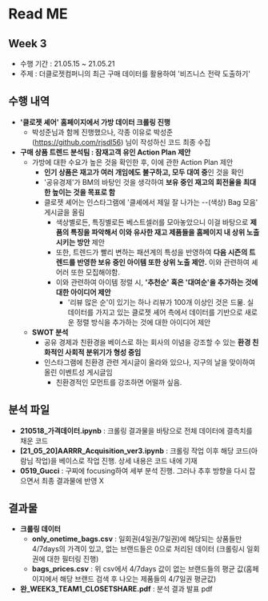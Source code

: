 # Read ME

## Week 3
  - 수행 기간 : 21.05.15 ~ 21.05.21
  - 주제 : 더클로젯컴퍼니의 최근 구매 데이터를 활용하여 '비즈니스 전략 도출하기'

## 수행 내역
  - **'클로젯 셰어' 홈페이지에서 가방 데이터 크롤링 진행**
    - 박성준님과 함께 진행했으나, 각종 이유로 박성준(https://github.com/rjsdl56) 님이 작성하신 코드 최종 수집
  - **구매 상품 트렌드 분석팀 : 잠재고객 유인 Action Plan 제안**
    - 가방에 대한 수요가 높은 것을 확인한 후, 이에 관한 Action Plan 제안
      - **인기 상품은 재고가 여러 개임에도 불구하고, 모두 대여 중**인 것을 확인
      - '공유경제'가 BM의 바탕인 것을 생각하여 **보유 중인 재고의 회전율을 최대한 높이는 것을 목표로 함**
      - 클로젯 셰어는 인스타그램에 '클셰에서 제일 잘 나가는 --(색상) Bag 모음' 게시글을 올림
        - 색상별로든, 특징별로든 베스트셀러를 모아놓았으니 이걸 바탕으로 **제품의 특징을 파악해서 이와 유사한 재고 제품들을 홈페이지 내 상위 노출 시키는 방안** 제안
        - 또한, 트렌드가 빨리 변하는 패션계의 특성을 반영하여 **다음 시즌의 트렌드를 반영한 보유 중인 아이템 또한 상위 노출 제안.** 이와 관련하여 셰어러 또한 모집해야함.
        - 이와 관련하여 아이템 정렬 시, **'추천순' 혹은 '대여순'을 추가하는 것에 대한 아이디어 제안**
          - '리뷰 많은 순'이 있기는 하나 리뷰가 100개 이상인 것은 드묾. 실 데이터를 가지고 있는 클로젯 셰어 측에서 데이터를 기반으로 새로운 정렬 방식을 추가하는 것에 대한 아이디어 제안
     - **SWOT 분석**
       - 공유 경제과 친환경을 베이스로 하는 회사의 이념을 강조할 수 있는 **환경 친화적인 사회적 분위기가 형성 중임**
       - 인스타그램에 친환경 관련 게시글이 올라와 있으나, 지구의 날을 맞이하여 올린 이벤트성 게시글임
          - 친환경적인 모먼트를 강조하면 어떨까 싶음.
## 분석 파일
- **210518_가격데이터.ipynb** : 크롤링 결과물을 바탕으로 전체 데이터에 결측치를 채운 코드
- **[21_05_20]AARRR_Acquisition_ver3.ipynb** : 크롤링 작업 이후 해당 코드(아람님 작업)을 베이스로 작업 진행. 상세 내용은 코드 내에 기재
- **0519_Gucci** : 구찌에 focusing하여 세부 분석 진행. 그러나 추후 방향을 다시 잡으면서 최종 결과물에 반영 X


## 결과물
- **크롤링 데이터**
  - **only_onetime_bags.csv** : 일회권(4일권/7일권)에 해당되는 상품들만 4/7days의 가격이 있고, 없는 브랜드들은 0으로 처리된 데이터 (크롤링시 일회권에 대한 필터링 진행)
  - **bags_prices.csv** : 위 csv에서 4/7days 값이 없는 브랜드들의 평균 값(홈페이지에서 해당 브랜드 검색 후 나오는 제품들의 4/7일권 평균값)
- **완_WEEK3_TEAM1_CLOSETSHARE.pdf** : 분석 결과 발표 pdf
